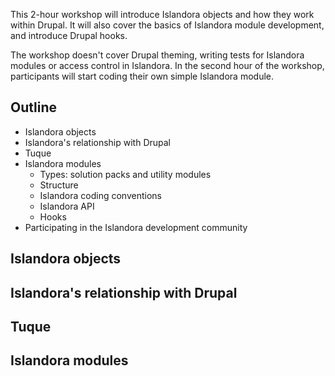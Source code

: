 This 2-hour workshop will introduce Islandora objects and how they work within Drupal. It will also cover the basics of Islandora module development, and introduce Drupal hooks.

The workshop doesn't cover Drupal theming, writing tests for Islandora modules or access control in Islandora. In the second hour of the workshop, participants will start coding their own simple Islandora module.

## Outline

* Islandora objects
* Islandora's relationship with Drupal
* Tuque
* Islandora modules
  * Types: solution packs and utility modules
  * Structure
  * Islandora coding conventions
  * Islandora API
  * Hooks
* Participating in the Islandora development community

## Islandora objects


## Islandora's relationship with Drupal


## Tuque


## Islandora modules
